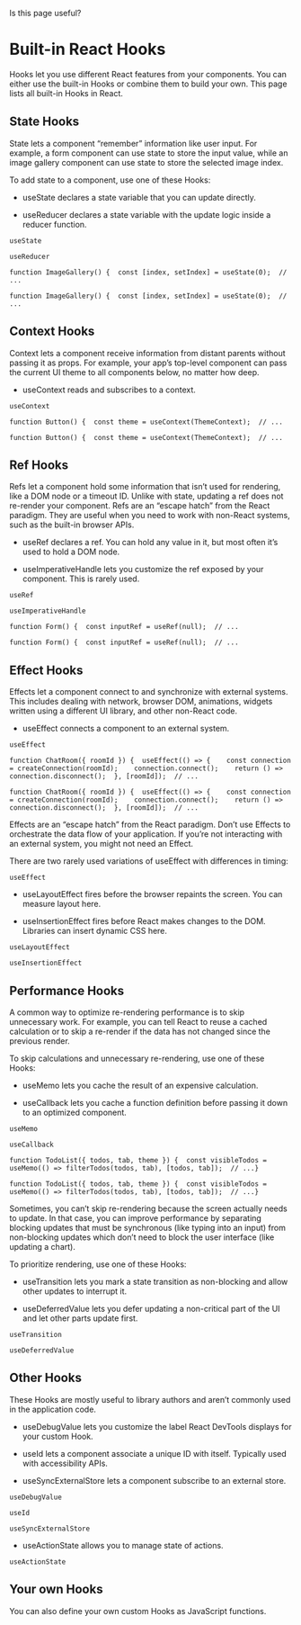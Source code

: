 Is this page useful?

# Built-in React Hooks

Hooks let you use different React features from your components. You can either use the built-in Hooks or combine them to build your own. This page lists all built-in Hooks in React.

## State Hooks

State lets a component “remember” information like user input. For example, a form component can use state to store the input value, while an image gallery component can use state to store the selected image index.

To add state to a component, use one of these Hooks:

- useState declares a state variable that you can update directly.

- useReducer declares a state variable with the update logic inside a reducer function.

```inline
useState
```

```inline
useReducer
```

```sp-cm
function ImageGallery() {  const [index, setIndex] = useState(0);  // ...
```

```sp-pre-placeholder
function ImageGallery() {  const [index, setIndex] = useState(0);  // ...
```

## Context Hooks

Context lets a component receive information from distant parents without passing it as props. For example, your app’s top-level component can pass the current UI theme to all components below, no matter how deep.

- useContext reads and subscribes to a context.

```inline
useContext
```

```sp-cm
function Button() {  const theme = useContext(ThemeContext);  // ...
```

```sp-pre-placeholder
function Button() {  const theme = useContext(ThemeContext);  // ...
```

## Ref Hooks

Refs let a component hold some information that isn’t used for rendering, like a DOM node or a timeout ID. Unlike with state, updating a ref does not re-render your component. Refs are an “escape hatch” from the React paradigm. They are useful when you need to work with non-React systems, such as the built-in browser APIs.

- useRef declares a ref. You can hold any value in it, but most often it’s used to hold a DOM node.

- useImperativeHandle lets you customize the ref exposed by your component. This is rarely used.

```inline
useRef
```

```inline
useImperativeHandle
```

```sp-cm
function Form() {  const inputRef = useRef(null);  // ...
```

```sp-pre-placeholder
function Form() {  const inputRef = useRef(null);  // ...
```

## Effect Hooks

Effects let a component connect to and synchronize with external systems. This includes dealing with network, browser DOM, animations, widgets written using a different UI library, and other non-React code.

- useEffect connects a component to an external system.

```inline
useEffect
```

```sp-cm
function ChatRoom({ roomId }) {  useEffect(() => {    const connection = createConnection(roomId);    connection.connect();    return () => connection.disconnect();  }, [roomId]);  // ...
```

```sp-pre-placeholder
function ChatRoom({ roomId }) {  useEffect(() => {    const connection = createConnection(roomId);    connection.connect();    return () => connection.disconnect();  }, [roomId]);  // ...
```

Effects are an “escape hatch” from the React paradigm. Don’t use Effects to orchestrate the data flow of your application. If you’re not interacting with an external system, you might not need an Effect.

There are two rarely used variations of useEffect with differences in timing:

```inline
useEffect
```

- useLayoutEffect fires before the browser repaints the screen. You can measure layout here.

- useInsertionEffect fires before React makes changes to the DOM. Libraries can insert dynamic CSS here.

```inline
useLayoutEffect
```

```inline
useInsertionEffect
```

## Performance Hooks

A common way to optimize re-rendering performance is to skip unnecessary work. For example, you can tell React to reuse a cached calculation or to skip a re-render if the data has not changed since the previous render.

To skip calculations and unnecessary re-rendering, use one of these Hooks:

- useMemo lets you cache the result of an expensive calculation.

- useCallback lets you cache a function definition before passing it down to an optimized component.

```inline
useMemo
```

```inline
useCallback
```

```sp-cm
function TodoList({ todos, tab, theme }) {  const visibleTodos = useMemo(() => filterTodos(todos, tab), [todos, tab]);  // ...}
```

```sp-pre-placeholder
function TodoList({ todos, tab, theme }) {  const visibleTodos = useMemo(() => filterTodos(todos, tab), [todos, tab]);  // ...}
```

Sometimes, you can’t skip re-rendering because the screen actually needs to update. In that case, you can improve performance by separating blocking updates that must be synchronous (like typing into an input) from non-blocking updates which don’t need to block the user interface (like updating a chart).

To prioritize rendering, use one of these Hooks:

- useTransition lets you mark a state transition as non-blocking and allow other updates to interrupt it.

- useDeferredValue lets you defer updating a non-critical part of the UI and let other parts update first.

```inline
useTransition
```

```inline
useDeferredValue
```

## Other Hooks

These Hooks are mostly useful to library authors and aren’t commonly used in the application code.

- useDebugValue lets you customize the label React DevTools displays for your custom Hook.

- useId lets a component associate a unique ID with itself. Typically used with accessibility APIs.

- useSyncExternalStore lets a component subscribe to an external store.

```inline
useDebugValue
```

```inline
useId
```

```inline
useSyncExternalStore
```

- useActionState allows you to manage state of actions.

```inline
useActionState
```

## Your own Hooks

You can also define your own custom Hooks as JavaScript functions.
